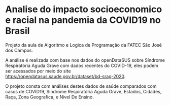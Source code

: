 # Analise do impacto socioeconomico e racial na pandemia da COVID19 no Brasil
Projeto da aula de Algoritmo e Logica de Programação da FATEC São José dos Campos.


A análise é realizada com base nos dados do openDataSUS sobre Síndrome Respiratória Aguda Grave com dados recentes do COVID-19,
eles podem ser acessados por meio do site https://opendatasus.saude.gov.br/dataset/bd-srag-2020.

O projeto consta com análises destes dados de saúde comparados com casos de COVID19, Síndrome Respiratória Aguda Grave, Estados, Cidades, 
Raça, Zona Geografica, e Nivel De Ensino.

